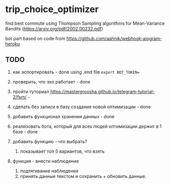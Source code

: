 # trip_choice_optimizer

find best commute using Thompson Sampling algorithms for Mean-Variance Bandits (<https://arxiv.org/pdf/2002.00232.pdf>)

bot part based on code from <https://github.com/aahnik/webhook-aiogram-heroku>

## TODO

1. как эспортировать  - done using .end file
`export BOT_TOKEN=`

2. проверить, что эхо работает - done
3. пройти туториал <https://mastergroosha.github.io/telegram-tutorial-2/fsm/> -
3. сделать без записи в базу создание новой оптимизации - done
3. добавить функционал хранения данных - done
4. реализовать бота, который для всех людей оптимизации держит в 1 базе - done
5. добавить функцию - что выбрать?
    1. показывает топ 5 вариантов, что взять
6. функция - внести наблюдение
    1. подтягивание наблюдения
    2. принять данные текстом и сохранить + обновить данные.
